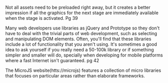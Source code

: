 Not all assets  need to be preloaded right away, but it creates a
better impression if all the graphics for the next stage are
immediately available when the stage is activated. Pg 39


Many web developers use libraries as jQuery and Prototype so they
don't have to deal with the trivial parts of web development, such
as selecting and manipulating DOM elements. Often, you'll find
that these libraries include a lot of functionality that you
aren't using. It's sometimes a good idea to ask yourself if you
really need a 50-100k library or if something simpler and smaller
will do, specially when developing for mobile platforms where 
a fast Internet isn't guaranteed. pg 42

The MicroJS website(htts://microjs) features a collection of
micro libraries that focuses on particular areas rather than
elaborate frameworks.

